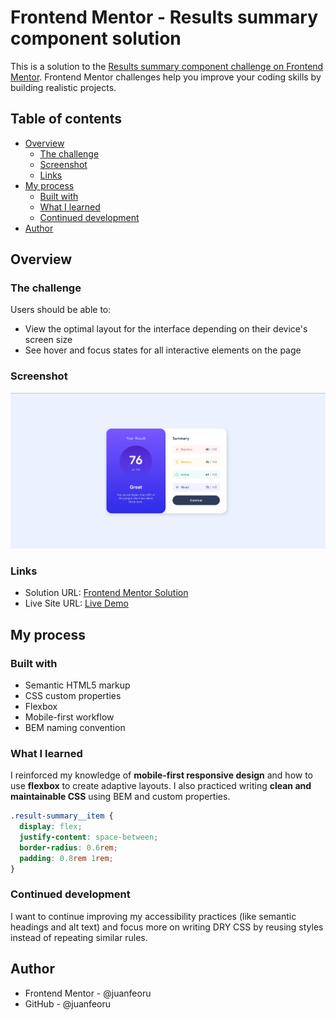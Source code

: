 # Frontend Mentor - Results summary component solution

This is a solution to the [Results summary component challenge on Frontend Mentor](https://www.frontendmentor.io/challenges/results-summary-component-CE_K6s0maV). Frontend Mentor challenges help you improve your coding skills by building realistic projects.

## Table of contents

- [Overview](#overview)
  - [The challenge](#the-challenge)
  - [Screenshot](#screenshot)
  - [Links](#links)
- [My process](#my-process)
  - [Built with](#built-with)
  - [What I learned](#what-i-learned)
  - [Continued development](#continued-development)
- [Author](#author)

## Overview

### The challenge

Users should be able to:

- View the optimal layout for the interface depending on their device's screen size
- See hover and focus states for all interactive elements on the page

### Screenshot

![](./design/desktop-design.jpg)

### Links

- Solution URL: [Frontend Mentor Solution](https://www.frontendmentor.io/solutions/)
- Live Site URL: [Live Demo](https://your-live-site-url.com)

## My process

### Built with

- Semantic HTML5 markup
- CSS custom properties
- Flexbox
- Mobile-first workflow
- BEM naming convention

### What I learned

I reinforced my knowledge of **mobile-first responsive design** and how to use **flexbox** to create adaptive layouts. I also practiced writing **clean and maintainable CSS** using BEM and custom properties.

```css
.result-summary__item {
  display: flex;
  justify-content: space-between;
  border-radius: 0.6rem;
  padding: 0.8rem 1rem;
}
```

### Continued development

I want to continue improving my accessibility practices (like semantic headings and alt text) and focus more on writing DRY CSS by reusing styles instead of repeating similar rules.

## Author

- Frontend Mentor - @juanfeoru
- GitHub - @juanfeoru
